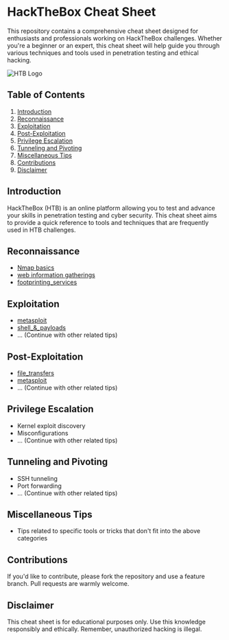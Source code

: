 # HackTheBox Cheat Sheet

This repository contains a comprehensive cheat sheet designed for enthusiasts and professionals working on HackTheBox challenges. Whether you're a beginner or an expert, this cheat sheet will help guide you through various techniques and tools used in penetration testing and ethical hacking.

![HTB Logo](https://github.com/ibyf0r3ns1cs/HTB/assets/50079464/606a7e63-6a28-49c0-b752-8b7d85b714e1)


## Table of Contents

1. [Introduction](#introduction)
2. [Reconnaissance](#reconnaissance)
3. [Exploitation](#exploitation)
4. [Post-Exploitation](#post-exploitation)
5. [Privilege Escalation](#privilege-escalation)
6. [Tunneling and Pivoting](#tunneling-and-pivoting)
7. [Miscellaneous Tips](#miscellaneous-tips)
8. [Contributions](#contributions)
9. [Disclaimer](#disclaimer)

## Introduction

HackTheBox (HTB) is an online platform allowing you to test and advance your skills in penetration testing and cyber security. This cheat sheet aims to provide a quick reference to tools and techniques that are frequently used in HTB challenges.

## Reconnaissance

- [Nmap basics](nmap.md)
- [web information gatherings](info_gathering_web.md)
- [footprinting_services](footprinting_services.md)

## Exploitation

- [metasploit](metasploit.md)
- [shell_&_payloads](shells_&_payloads.md)
- ... (Continue with other related tips)

## Post-Exploitation

- [file_transfers](file_transfers.md)
- [metasploit](metasploit.md)
- ... (Continue with other related tips)

## Privilege Escalation

- Kernel exploit discovery
- Misconfigurations
- ... (Continue with other related tips)

## Tunneling and Pivoting

- SSH tunneling
- Port forwarding
- ... (Continue with other related tips)

## Miscellaneous Tips

- Tips related to specific tools or tricks that don't fit into the above categories

## Contributions

If you'd like to contribute, please fork the repository and use a feature branch. Pull requests are warmly welcome.

## Disclaimer

This cheat sheet is for educational purposes only. Use this knowledge responsibly and ethically. Remember, unauthorized hacking is illegal.

